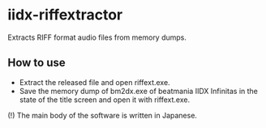 # iidx-riffextractor
Extracts RIFF format audio files from memory dumps.

## How to use
- Extract the released file and open riffext.exe.
- Save the memory dump of bm2dx.exe of beatmania IIDX Infinitas in the state
of the title screen and open it with riffext.exe.

(!) The main body of the software is written in Japanese.
